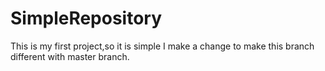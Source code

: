 # SimpleRepository
This is my first  project,so it is simple
I make a change to make this branch different with master branch.
